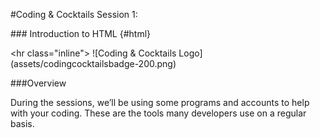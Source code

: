 \#Coding & Cocktails Session 1:

\#\#\# Introduction to HTML {\#html}

&lt;hr class="inline"&gt; !\[Coding & Cocktails Logo\]\(assets/codingcocktailsbadge-200.png\)



\#\#\#Overview

During the sessions, we’ll be using some programs and accounts to help with your coding. These are the tools many developers use on a regular basis.

